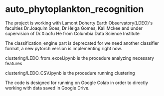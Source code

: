 # auto_phytoplankton_recognition

The project is working with Lamont Doherty Earth Observatory(LDEO)'s faculties Dr.Joaquim Goes, Dr.Helga Gomes, Kali Mckee and under supervision of Dr.Xiaofu He from Columbia Data Science Institute

The classification_engine part is deprecated for we need another classifier format, a new pytorch version is implementing right now.

clustering/LEDO_from_excel.ipynb is the procedure analyzing necessary features

clustering/LEDO_CSV.ipynb is the procedure running clustering

The code is designed for running on Google Colab in order to directly working with data saved in Google Drive.
